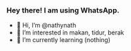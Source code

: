 ### Hey there! I am using WhatsApp.
- 👋 Hi, I’m @nathynath 
- 👀 I’m interested in makan, tidur, berak
- 🌱 I’m currently learning (nothing)

<!---
kontol
--->
